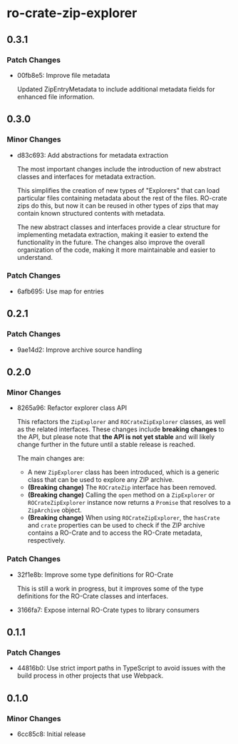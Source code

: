 # ro-crate-zip-explorer

## 0.3.1

### Patch Changes

- 00fb8e5: Improve file metadata

  Updated ZipEntryMetadata to include additional metadata fields for enhanced file information.

## 0.3.0

### Minor Changes

- d83c693: Add abstractions for metadata extraction

  The most important changes include the introduction of new abstract classes and interfaces for metadata extraction.

  This simplifies the creation of new types of "Explorers" that can load particular files containing metadata about the rest of the files. RO-crate zips do this, but now it can be reused in other types of zips that may contain known structured contents with metadata.

  The new abstract classes and interfaces provide a clear structure for implementing metadata extraction, making it easier to extend the functionality in the future. The changes also improve the overall organization of the code, making it more maintainable and easier to understand.

### Patch Changes

- 6afb695: Use map for entries

## 0.2.1

### Patch Changes

- 9ae14d2: Improve archive source handling

## 0.2.0

### Minor Changes

- 8265a96: Refactor explorer class API

  This refactors the `ZipExplorer` and `ROCrateZipExplorer` classes, as well as the related interfaces. These changes include **breaking changes** to the API, but please note that **the API is not yet stable** and will likely change further in the future until a stable release is reached.

  The main changes are:

  - A new `ZipExplorer` class has been introduced, which is a generic class that can be used to explore any ZIP archive.
  - **(Breaking change)** The `ROCrateZip` interface has been removed.
  - **(Breaking change)** Calling the `open` method on a `ZipExplorer` or `ROCrateZipExplorer` instance now returns a `Promise` that resolves to a `ZipArchive` object.
  - **(Breaking change)** When using `ROCrateZipExplorer`, the `hasCrate` and `crate` properties can be used to check if the ZIP archive contains a RO-Crate and to access the RO-Crate metadata, respectively.

### Patch Changes

- 32f1e8b: Improve some type definitions for RO-Crate

  This is still a work in progress, but it improves some of the type definitions for the RO-Crate classes and interfaces.

- 3166fa7: Expose internal RO-Crate types to library consumers

## 0.1.1

### Patch Changes

- 44816b0: Use strict import paths in TypeScript to avoid issues with the build process in other projects that use Webpack.

## 0.1.0

### Minor Changes

- 6cc85c8: Initial release
